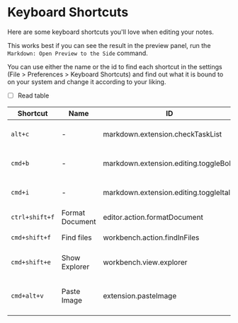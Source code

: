 # Keyboard Shortcuts

Here are some keyboard shortcuts you'll love when editing your notes.

This works best if you can see the result in the preview panel, run the `Markdown: Open Preview to the Side` command.

You can use either the name or the id to find each shortcut in the settings (File > Preferences > Keyboard Shortcuts) and find out what it is bound to on your system and change it according to your liking.
- [ ] Read table 

| Shortcut       | Name            | ID                                      | Extension           | Use                                 |
| -------------- | --------------- | --------------------------------------- | ------------------- | ----------------------------------- |
| `alt+c`        | \-              | markdown.extension.checkTaskList        | Markdown All in One | Toggle TODO items.                  |
| `cmd+b`        | \-              | markdown.extension.editing.toggleBold   | Markdown All in One | Make selection bold.                |
| `cmd+i`        | \-              | markdown.extension.editing.toggleItalic | Markdown All in One | Make selection italic.              |
| `ctrl+shift+f` | Format Document | editor.action.formatDocument            | Base                | Format tables                       |
| `cmd+shift+f`  | Find files      | workbench.action.findInFiles            | Base                | Search in workspace.                |
| `cmd+shift+e`  | Show Explorer   | workbench.view.explorer                 | Base                | Show the file explorer.             |
| `cmd+alt+v`    | Paste Image     | extension.pasteImage                    | Paste Image         | Paste an image from your clipboard. |
